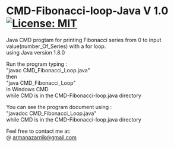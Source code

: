 # CMD-Fibonacci-loop-Java V 1.0 [![License: MIT](https://img.shields.io/badge/License-MIT-yellow.svg)](https://opensource.org/licenses/MIT)   
Java CMD progtam for printing Fibonacci series from 0 to input value(number_Of_Series) with a for loop.   
using Java version 1.8.0  

Run the program typing :  
"javac CMD_Fibonacci_Loop.java"  
then   
"java CMD_Fibonacci_Loop"   
in Windows CMD   
while CMD is in the CMD-Fibonacci-loop.java directory     
  
You can see the program document using :    
"javadoc CMD_Fibonacci_Loop.java"   
 while CMD is in the CMD-Fibonacci-loop.java directory    
  
Feel free to contact me at:  
@ armanazarnik@gmail.com
